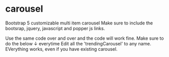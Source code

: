 # carousel
Bootstrap 5 customizable multi item carousel
Make sure to include the bootsrap, jquery, javascript and popper js links.


Use the same code over and over and the code will work fine.
Make sure to do the below ↓ everytime
Edit all the 'trendingCarousel' to any name. EVerything works, even if you have existing carousel.

